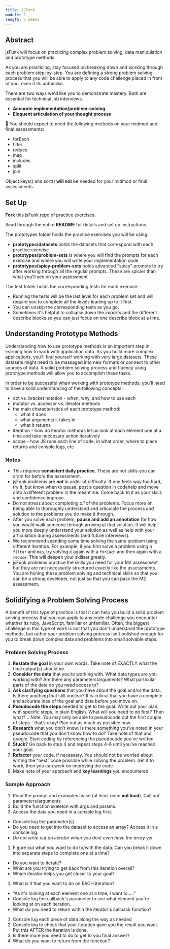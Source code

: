 ```yaml
---
title: JSFunk
module: 2
length: 5 weeks
---
```


## Abstract

jsFunk will focus on practicing complex problem solving, data manipulation and prototype methods.  

As you are practicing, stay focused on breaking down and working through each problem step-by-step. You are defining a strong problem solving process that you will be able to apply to any code challenge placed in front of you, even if its unfamiliar.

There are two ways we'd like you to demonstrate mastery. Both are essential for technical job interviews.

* **Accurate implementation/problem-solving**
* **Eloquent articulation of your thought process**

🚨 You should expect to need the following methods on your midmod and final assessments:
- forEach
- filter
- reduce
- map
- includes
- split 
- join

Object.keys() and sort() **will not** be needed for your midmod or final assessments.


## Set Up

**Fork** this [jsFunk repo](https://github.com/turingschool-examples/jsFunk) of practice exercises.  

Read through the entire **README** for details and set up instructions.  

The prototypes folder holds the practice exercises you will be using.
- **prototypes/datasets** holds the datasets that correspond with each practice exercise
- **prototypes/problem-sets** is where you will find the prompts for each exercise and where you will write your implementation code  
- **prototypes/spicy-problem-sets** holds advanced "spicy" prompts to try after working through all the regular prompts. These are spicier than what you'll see on your assessment

The test folder holds the corresponding tests for each exercise.  
- Running the tests will be the last level for each problem set and will require you to complete all the levels leading up to it first.
- You can unskip the corresponding tests as you go.  
- Sometimes it's helpful to collapse down the imports and the different describe blocks so you can just focus on one describe block at a time.

## Understanding Prototype Methods

Understanding how to use prototype methods is an important step in learning how to work with application data. As you build more complex applications, you'll find yourself working with very large datasets. These datasets might need to be massaged into new formats or connect to other sources of data. A solid problem solving process and fluency using prototype methods will allow you to accomplish these tasks.

In order to be successful when working with prototype methods, you'll need to have a solid understanding of the following concepts:

* dot vs. bracket notation - when, why, and how to use each
* mutator vs. accessor vs. iterator methods
* the main characteristics of each prototype method:
  * what it does
  * what arguments it takes in
  * what it returns
* iteration - how do iterator methods let us look at each element one at a time and take neccesary action iteratively
* scope - how JS runs each line of code, in what order, where to place returns and console.logs, etc

### Notes

- This requires **consistent daily practice**. These are not skills you can cram for before the assessment.
- jsFunk problems are ***not*** in order of difficulty.  If one feels way too hard, try it, but know when to pause, post a question in codehelp and move onto a different problem in the meantime.  Come back to it as your skills and confidence improve.
- Do not stress about completing *all* of the problems. Focus more on being able to thoroughly understand and articulate the process and solution to the problems you do make it through.  
- After you solve each problem, **pause and add an annotation** for how you would walk someone through arriving at that solution. It will help you more deeply understand your solution as well as help with your articulation during assessments (and future interviews).
- We recommend spending some time solving the same problem using different iterators. For example, if you first solve a problem using a `filter` and `map`, try solving it again with a `forEach` and then again with a `reduce`. This will deepen your skillset greatly. 
- jsFunk problems practice the skills you need for your M2 assessment but they are not necessarily structured exactly like the assessments.  You are honing these problem solving and technical skills so that you can be a strong developer, not just so that you can pass the M2 assessment.


## Solidifying a Problem Solving Process

A benefit of this type of practice is that it can help you build a solid problem solving process that you can apply to any code challenge you encounter whether its ruby, JavaScript, familiar or unfamiliar.  Often, the biggest challenge in this type of work is not that you don't understand the prototype methods, but rather your problem solving process isn't polished enough for you to break down complex data and problems into small solvable steps.

<section class="dropdown">

### Problem Solving Process

1. **Restate the goal** in your own words. Take note of EXACTLY what the final output(s) should be.
1. **Consider the data** that you’re working with. What data types are you working with? Are there any parameters/arguments? What particular parts of the data do you need access to?
1. **Ask clarifying questions** that you have about the goal and/or the data. Is there anything that still unclear? It is critical that you have a complete and accurate idea of the goal and data before you move on.
1. **Pseudocode the steps** needed to get to the goal. Write out your plan, with specific steps, in plain English. What will you need to do first? Then what?… Note: You may only be able to pseudocode out the first couple of steps - that’s okay! Plan out as much as possible now.
1. **Research** what you don’t know. Is there something you’ve noted in your pseudocode that you don’t know how to do? Take note of that and google.
Start coding by referencing the pseudocode you’ve written.
1. **Stuck?** Go back to step 4 and repeat steps 4-6 until you’ve reached your goal.
1. **Refactor** your code, if necessary. You should not be worried about writing the “best” code possible while solving the problem. Get it to work, then you can work on improving the code.
1. Make note of your approach and **key learnings** you encountered
</section >

<section class="dropdown">

### Sample Approach

1. Read the prompt and examples twice (at least once **out loud**). Call out parameters/arguments
1. Build the function skeleton with args and params.
1. Access the data you need in a console log first. 
  - Console log the parameter(s)
  - Do you need to get into the dataset to access an array?  Access it in a console log.
  - *Do not write out an iterator when you dont even have the array yet.*
1. Figure out what you want to do to/with the data. Can you break it down into separate steps to complete one at a time?
  - Do you want to iterate? 
  - What are you trying to get back from this iteration overall?
  - Which iterator helps you get closer to your goal?
1. What is it that you want to do on EACH iteration? 
  - "As it's looking at each element one at a time, I want to....."
  - Console log the callback's parameter to see what element you're looking at on each iteration.
  - What do you need to return within the iterator's callback function?
1. Console log each piece of data along the way as needed
1. Console log to check that your iteration gave you the result you want. Put this AFTER the iteration is done.
1. Is there more you need to do to get to you final answer?
1. What do you want to return from the function?
</section >

<!-- ### Extra Practice -->

<!-- A group of former students created this wild and unruly [bank of practice exercises](https://docs.google.com/spreadsheets/d/1R8imTyYD64FPWJ_mD5QlZI0ybyU1QNkm1ntJqRT7r7k/edit#gid=2076278354) called iron-FE.  Some students find these prompts helpful but they are not managed by Turing instructors in any way.  -->
